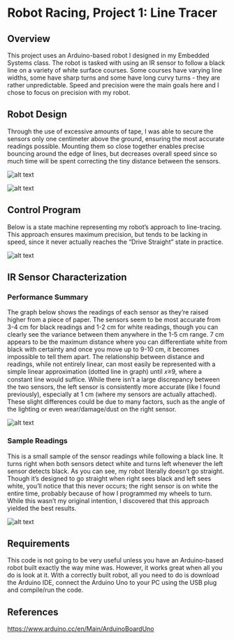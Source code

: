 # Robot Racing, Project 1: Line Tracer

## Overview
This project uses an Arduino-based robot I designed in my Embedded Systems class. The robot is tasked with using an IR sensor to follow a black line on a variety of white surface courses. Some courses have varying line widths, some have sharp turns and some have long curvy turns - they are rather unpredictable. Speed and precision were the main goals here and I chose to focus on precision with my robot.

## Robot Design
Through the use of excessive amounts of tape, I was able to secure the sensors only one centimeter above the ground, ensuring the most accurate readings possible. Mounting them so close together enables precise bouncing around the edge of lines, but decreases overall speed since so much time will be spent correcting the tiny distance between the sensors.

![alt text](https://cloud.githubusercontent.com/assets/9669653/22046569/277ada36-dce7-11e6-9fc0-d514f4fdd300.jpg "Robot Design")

![alt text](https://cloud.githubusercontent.com/assets/9669653/22046568/277aab4c-dce7-11e6-885d-9bc361cdb3cc.png "Robot Design")

## Control Program
Below is a state machine representing my robot’s approach to line-tracing. This approach ensures maximum precision, but tends to be lacking in speed, since it never actually reaches the “Drive Straight” state in practice.

![alt text](https://cloud.githubusercontent.com/assets/9669653/22046572/277d2cd2-dce7-11e6-86a3-af59955f1e9c.jpg "Finite State Machine")

## IR Sensor Characterization
### Performance Summary
The graph below shows the readings of each sensor as they’re raised higher from a piece of paper. The sensors seem to be most accurate from 3-4 cm for black readings and 1-2 cm for white readings, though you can clearly see the variance between them anywhere in the 1-5 cm range. 7 cm appears to be the maximum distance where you can differentiate white from black with certainty and once you move up to 9-10 cm, it becomes impossible to tell them apart. The relationship between distance and readings, while not entirely linear, can most easily be represented with a simple linear approximation (dotted line in graph) until 𝑥≥9, where a constant line would suffice. While there isn’t a large discrepancy between the two sensors, the left sensor is consistently more accurate (like I found previously), especially at 1 cm (where my sensors are actually attached). These slight differences could be due to many factors, such as the angle of the lighting or even wear/damage/dust on the right sensor.

![alt text](https://cloud.githubusercontent.com/assets/9669653/22046571/277cc8a0-dce7-11e6-83ac-d53584f74111.png "IR Sensor Readings")


### Sample Readings
This is a small sample of the sensor readings while following a black line. It turns right when both sensors detect white and turns left whenever the left sensor detects black. As you can see, my robot literally doesn’t go straight. Though it’s designed to go straight when right sees black and left sees white, you’ll notice that this never occurs; the right sensor is on white the entire time, probably because of how I programmed my wheels to turn. While this wasn’t my original intention, I discovered that this approach yielded the best results.

![alt text](https://cloud.githubusercontent.com/assets/9669653/22046570/277b3940-dce7-11e6-9bd9-0748174ec732.png "Sample IR Readings")

## Requirements
This code is not going to be very useful unless you have an Arduino-based robot built exactly the way mine was. However, it works great when all you do is look at it. With a correctly built robot, all you need to do is download the Arduino IDE, connect the Arduino Uno to your PC using the USB plug and compile/run the code.

## References
https://www.arduino.cc/en/Main/ArduinoBoardUno
